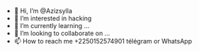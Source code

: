 - 👋 Hi, I’m @Azizsylla
- 👀 I’m interested in hacking
- 🌱 I’m currently learning ...
- 💞️ I’m looking to collaborate on ...
- 📫 How to reach me +2250152574901 télégram or WhatsApp 

<!---
Azizsylla/Azizsylla is a ✨ special ✨ repository because its `README.md` (this file) appears on your GitHub profile.
You can click the Preview link to take a look at your changes.
--->
